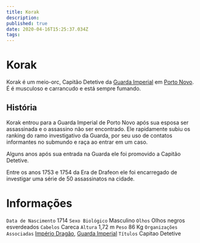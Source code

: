 ```yaml
---
title: Korak
description: 
published: true
date: 2020-04-16T15:25:37.034Z
tags: 
---
```


# Korak
Korak é um meio-orc, Capitão Detetive da [Guarda Imperial](http://localhost/en/faccoes/nacoes/guarda-imperial) em [Porto Novo](http://localhost/en/lugares/plano-material/drafeon/sudeste-de-drafeon/porto-novo). É é musculoso e carrancudo e está sempre fumando.

## História
Korak entrou para a Guarda Imperial de Porto Novo após sua esposa ser assassinada e o assassino não ser encontrado. Ele rapidamente subiu os ranking do ramo investigativo da Guarda, por seu uso de contatos informantes no submundo e raça ao entrar em um caso.

Alguns anos após sua entrada na Guarda ele foi promovido a Capitão Detetive.

Entre os anos 1753 e 1754 da Era de Drafeon ele foi encarregado de investigar uma série de 50 assassinatos na cidade.

# Informações
`Data de Nascimento` 1714 
`Sexo Biológico` Masculino
`Olhos` Olhos negros esverdeados
`Cabelos` Careca
`Altura` 1,72 m
`Peso` 86 Kg
`Organizações Associadas` [Império Dragão](http://localhost/faccoes/nacoes/imperio-dragao#imperio-dragao), [Guarda Imperial](http://localhost/en/faccoes/nacoes/guarda-imperial)
`Títulos` Capitao Detetive